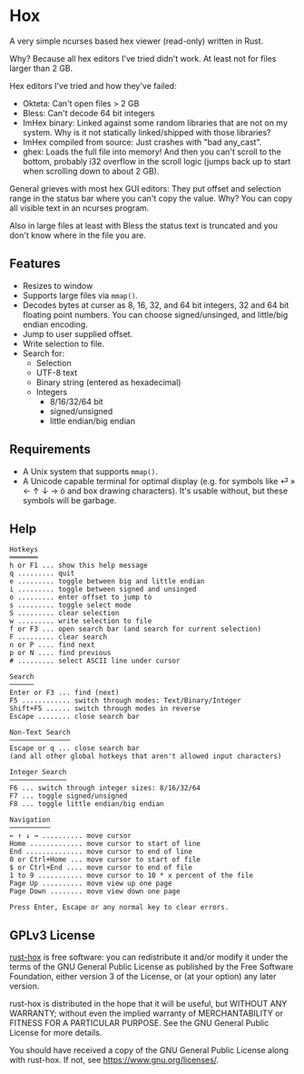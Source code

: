 Hox
===

A very simple ncurses based hex viewer (read-only) written in Rust.

Why? Because all hex editors I've tried didn't work. At least not for files
larger than 2 GB.

Hex editors I've tried and how they've failed:

* Okteta: Can't open files > 2 GB
* Bless: Can't decode 64 bit integers
* ImHex binary: Linked against some random libraries that are not on my system.
  Why is it not statically linked/shipped with those libraries?
* ImHex compiled from source: Just crashes with "bad any_cast".
* ghex: Loads the full file into memory! And then you can't scroll to the
  bottom, probably i32 overflow in the scroll logic (jumps back up to start
  when scrolling down to about 2 GB).

General grieves with most hex GUI editors: They put offset and selection range
in the status bar where you can't copy the value. Why? You can copy all visible
text in an ncurses program.

Also in large files at least with Bless the status text is truncated and you
don't know where in the file you are.

Features
--------

* Resizes to window
* Supports large files via `mmap()`.
* Decodes bytes at curser as 8, 16, 32, and 64 bit integers, 32 and 64 bit
  floating point numbers. You can choose signed/unsinged, and little/big endian
  encoding.
* Jump to user supplied offset.
* Write selection to file.
* Search for:
  * Selection
  * UTF-8 text
  * Binary string (entered as hexadecimal)
  * Integers
    * 8/16/32/64 bit
    * signed/unsigned
    * little endian/big endian

Requirements
------------

* A Unix system that supports `mmap()`.
* A Unicode capable terminal for optimal display (e.g. for symbols like ⏎ » ← ↑
  ↓ → ö and box drawing characters). It's usable without, but these symbols will
  be garbage.

Help
----

```plain
Hotkeys
═══════
h or F1 ... show this help message
q ......... quit
e ......... toggle between big and little endian
i ......... toggle between signed and unsinged
o ......... enter offset to jump to
s ......... toggle select mode
S ......... clear selection
w ......... write selection to file
f or F3 ... open search bar (and search for current selection)
F ......... clear search
n or P .... find next
p or N .... find previous
# ......... select ASCII line under cursor

Search
──────
Enter or F3 ... find (next)
F5 ............ switch through modes: Text/Binary/Integer
Shift+F5 ...... switch through modes in reverse
Escape ........ close search bar

Non-Text Search
───────────────
Escape or q ... close search bar
(and all other global hotkeys that aren't allowed input characters)

Integer Search
──────────────
F6 ... switch through integer sizes: 8/16/32/64
F7 ... toggle signed/unsigned
F8 ... toggle little endian/big endian

Navigation
──────────
← ↑ ↓ → .......... move cursor
Home ............. move cursor to start of line
End .............. move cursor to end of line
0 or Ctrl+Home ... move cursor to start of file
$ or Ctrl+End .... move cursor to end of file
1 to 9 ........... move cursor to 10 * x percent of the file
Page Up .......... move view up one page
Page Down ........ move view down one page

Press Enter, Escape or any normal key to clear errors.
```

GPLv3 License
-------------

[rust-hox](https://github.com/panzi/rust-hox) is free software: you can
redistribute it and/or modify it under the terms of the GNU General Public
License as published by the Free Software Foundation, either version 3 of the
License, or (at your option) any later version.

rust-hox is distributed in the hope that it will be useful, but WITHOUT ANY
WARRANTY; without even the implied warranty of MERCHANTABILITY or FITNESS FOR A
PARTICULAR PURPOSE.  See the GNU General Public License for more details.

You should have received a copy of the GNU General Public License along with
rust-hox.  If not, see <https://www.gnu.org/licenses/>.
